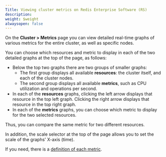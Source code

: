 ```yaml
---
Title: Viewing cluster metrics on Redis Enterprise Software (RS)
description: 
weight: $weight
alwaysopen: false
---
```

On the **Cluster \> Metrics** page you can view detailed real-time
graphs of various metrics for the entire cluster, as well as specific
nodes.

You can choose which resources and metric to display in each of the two
detailed graphs at the top of the page, as follows:

-   Below the top two graphs there are two groups of smaller graphs:
    -   The first group displays all available **resources**: the
        cluster itself, and each of the cluster nodes.
    -   The second group displays all available **metrics**, such as CPU
        utilization and operations per second.
-   In each of the **resources** graphs, clicking the left arrow
    displays that resource in the top left graph. Clicking the right
    arrow displays that resource in the top right graph.
-   In each of the **metrics** graphs, you can choose which metric to
    display for the two selected resources.

Thus, you can compare the same metric for two different resources.

In addition, the scale selector at the top of the page allows you to set
the scale of the graphs' X-axis (time).

If you need, there is a [definition of each
metric](/redis-enterprise-documentation/administering/monitoring-metrics/definitions/).
